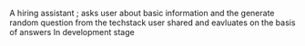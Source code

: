 A hiring assistant ; asks user about basic information and the  generate random question from the techstack  user  shared and eavluates on the basis of answers
In development stage
